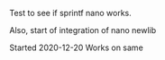 Test to see if sprintf nano works.

Also, start of integration of nano newlib


Started 2020-12-20
Works on same
